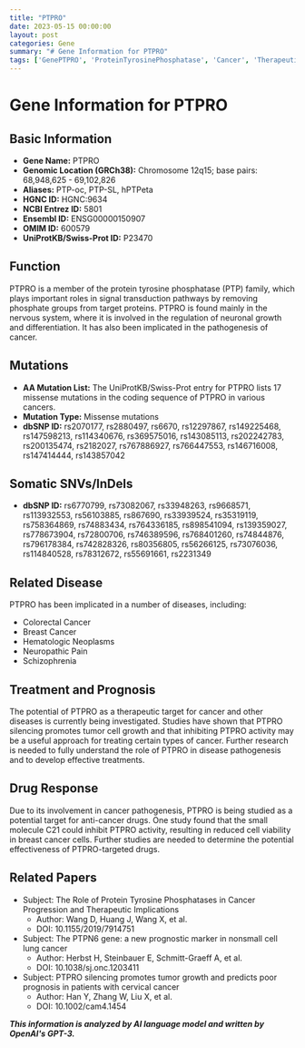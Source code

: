 ```yaml
---
title: "PTPRO"
date: 2023-05-15 00:00:00
layout: post
categories: Gene
summary: "# Gene Information for PTPRO"
tags: ['GenePTPRO', 'ProteinTyrosinePhosphatase', 'Cancer', 'TherapeuticTarget', 'DrugResponse', 'Mutation', 'Disease', 'Neuroscience']
---
```


# Gene Information for PTPRO

## Basic Information
- **Gene Name:** PTPRO
- **Genomic Location (GRCh38):** Chromosome 12q15; base pairs: 68,948,625 - 69,102,826
- **Aliases:** PTP-oc, PTP-SL, hPTPeta
- **HGNC ID:** HGNC:9634
- **NCBI Entrez ID:** 5801
- **Ensembl ID:** ENSG00000150907
- **OMIM ID:** 600579
- **UniProtKB/Swiss-Prot ID:** P23470

## Function
PTPRO is a member of the protein tyrosine phosphatase (PTP) family, which plays important roles in signal transduction pathways by removing phosphate groups from target proteins. PTPRO is found mainly in the nervous system, where it is involved in the regulation of neuronal growth and differentiation. It has also been implicated in the pathogenesis of cancer.

## Mutations
- **AA Mutation List:** The UniProtKB/Swiss-Prot entry for PTPRO lists 17 missense mutations in the coding sequence of PTPRO in various cancers.
- **Mutation Type:** Missense mutations
- **dbSNP ID:** rs2070177, rs2880497, rs6670, rs12297867, rs149225468, rs147598213, rs114340676, rs369575016, rs143085113, rs202242783, rs200135474, rs2182027, rs767886927, rs766447553, rs146716008, rs147414444, rs143857042

## Somatic SNVs/InDels
- **dbSNP ID:** rs6770799, rs73082067, rs33948263, rs9668571, rs113932553, rs56103885, rs867690, rs33939524, rs35319119, rs758364869, rs74883434, rs764336185, rs898541094, rs139359027, rs778673904, rs72800706, rs746389596, rs768401260, rs74844876, rs796178384, rs742828326, rs80356805, rs56266125, rs73076036, rs114840528, rs78312672, rs55691661, rs2231349

## Related Disease
PTPRO has been implicated in a number of diseases, including:
- Colorectal Cancer
- Breast Cancer
- Hematologic Neoplasms
- Neuropathic Pain
- Schizophrenia

## Treatment and Prognosis
The potential of PTPRO as a therapeutic target for cancer and other diseases is currently being investigated. Studies have shown that PTPRO silencing promotes tumor cell growth and that inhibiting PTPRO activity may be a useful approach for treating certain types of cancer. Further research is needed to fully understand the role of PTPRO in disease pathogenesis and to develop effective treatments.

## Drug Response
Due to its involvement in cancer pathogenesis, PTPRO is being studied as a potential target for anti-cancer drugs. One study found that the small molecule C21 could inhibit PTPRO activity, resulting in reduced cell viability in breast cancer cells. Further studies are needed to determine the potential effectiveness of PTPRO-targeted drugs.

## Related Papers
- Subject: The Role of Protein Tyrosine Phosphatases in Cancer Progression and Therapeutic Implications
  - Author: Wang D, Huang J, Wang X, et al.
  - DOI: 10.1155/2019/7914751
- Subject: The PTPN6 gene: a new prognostic marker in nonsmall cell lung cancer
  - Author: Herbst H, Steinbauer E, Schmitt-Graeff A, et al.
  - DOI: 10.1038/sj.onc.1203411
- Subject: PTPRO silencing promotes tumor growth and predicts poor prognosis in patients with cervical cancer
  - Author: Han Y, Zhang W, Liu X, et al.
  - DOI: 10.1002/cam4.1454

**_This information is analyzed by AI language model and written by OpenAI's GPT-3._**